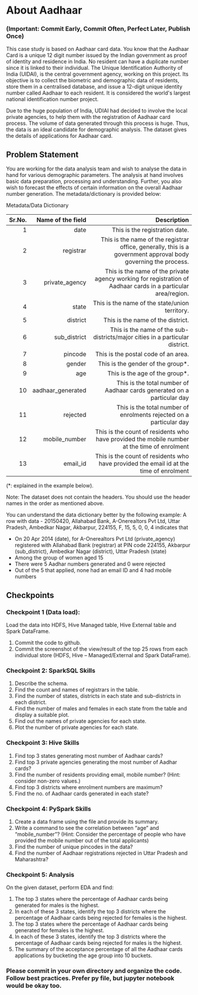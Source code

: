 # About Aadhaar

### (Important: Commit Early, Commit Often, Perfect Later, Publish Once)

This case study is based on Aadhaar card data. You know that the Aadhaar Card is a unique 12 digit number issued by the Indian government as proof of identity and residence in India. No resident can have a duplicate number since it is linked to their individual.  The Unique Identification Authority of India (UIDAI), is the central government agency, working on this project. Its objective is to collect the biometric and demographic data of residents, store them in a centralised database, and issue a 12-digit unique identity number called Aadhaar to each resident. It is considered the world's largest national identification number project.


Due to the huge population of India, UDIAI had decided to involve the local private agencies, to help them with the registration of Aadhaar card process. The volume of data generated through this process is huge. Thus, the data is an ideal candidate for demographic analysis. The dataset gives the details of applications for Aadhaar card.
 
 
## Problem Statement

You are working for the data analysis team and wish to analyse the data in hand for various demographic parameters. The analysis at hand involves basic data preparation, processing and understanding. Further, you also wish to forecast the effects of certain information on the overall Aadhaar number generation. The metadata/dictionary is provided below:

Metadata/Data Dictionary

| Sr.No.    | Name of the field  | Description |
| ---------:| ------------------:|------------:|
|1|	date|	This is the registration date.|
|2|	registrar|	This is the name of the registrar office, generally, this is a government approval body governing the process.|
|3|	private_agency|	This is the name of the private agency working for registration of Aadhaar cards in a particular area/region.|
|4|	state|	This is the name of the state/union territory.|
|5|	district|	This is the name of the district.|
|6|	sub_district|	This is the name of the sub-districts/major cities in a particular district.|
|7|	pincode|	This is the postal code of an area.|
|8|	gender|	This is the gender of the group*.|
|9|	age|	This is the age of the group*.|
|10|	aadhaar_generated|	This is the total number of Aadhaar cards generated on a particular day|
|11|	rejected|	This is the total number of enrolments rejected on a particular day |
|12|	mobile_number|	This is the count of residents who have provided the mobile number at the time of enrolment|
|13|	email_id|	This is the count of residents who have provided the email id at the time of enrolment|

(*: explained in the example below).

Note: The dataset does not contain the headers. You should use the header names in the order as mentioned above.
 
You can understand the data dictionary better by the following example: 
A row with data - 20150420, Allahabad Bank, A-Onerealtors Pvt Ltd, Uttar Pradesh, Ambedkar Nagar, Akbarpur, 224155, F, 15, 5, 0, 0, 4 indicates that

* On 20 Apr 2014 (date), for A-Onerealtors Pvt Ltd (private_agency) registered with Allahabad Bank (registrar) at PIN code 224155, Akbarpur (sub_district), Ambedkar Nagar (district), Uttar Pradesh (state)
* Among the group of women aged 15
* There were 5 Aadhar numbers generated and 0 were rejected
* Out of the 5 that applied, none had an email ID and 4 had mobile numbers


## Checkpoints

### Checkpoint 1 (Data load):
Load the data into HDFS, Hive Managed table, Hive External table and Spark DataFrame.

1.	Commit the code to github.
2.	Commit the screenshot of the view/result of the top 25 rows from each individual store (HDFS, Hive – Managed/External and Spark DataFrame).

### Checkpoint 2: SparkSQL Skills
1.	Describe the schema.
2.	Find the count and names of registrars in the table.
3.	Find the number of states, districts in each state and sub-districts in each district.
4.	Find the number of males and females in each state from the table and display a suitable plot.
5.	Find out the names of private agencies for each state.
6.	Plot the number of private agencies for each state.

### Checkpoint 3: Hive Skills
1.	Find top 3 states generating most number of Aadhaar cards?
2.	Find top 3 private agencies generating the most number of Aadhar cards?
3.	Find the number of residents providing email, mobile number? (Hint: consider non-zero values.)
4.	Find top 3 districts where enrolment numbers are maximum?
5.	Find the no. of Aadhaar cards generated in each state?

### Checkpoint 4: PySpark Skills
1.	Create a data frame using the file and provide its summary.
2.	Write a command to see the correlation between “age” and “mobile_number”? (Hint: Consider the percentage of people who have provided the mobile number out of the total applicants) 
3.	Find the number of unique pincodes in the data?
4.	Find the number of Aadhaar registrations rejected in Uttar Pradesh and Maharashtra?

### Checkpoint 5: Analysis
On the given dataset, perform EDA and find:

1.	The top 3 states where the percentage of Aadhaar cards being generated for males is the highest. 
2.	In each of these 3 states, identify the top 3 districts where the percentage of Aadhaar cards being rejected for females is the highest. 
3.	The top 3 states where the percentage of Aadhaar cards being generated for females is the highest. 
4.	In each of these 3 states, identify the top 3 districts where the percentage of Aadhaar cards being rejected for males is the highest. 
5.	The summary of the acceptance percentage of all the Aadhaar cards applications by bucketing the age group into 10 buckets.


### Please commit in your own directory and organize the code. Follow best practices. Prefer py file, but jupyter notebook would be okay too.
